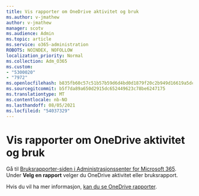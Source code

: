 ```yaml
---
title: Vis rapporter om OneDrive aktivitet og bruk
ms.author: v-jmathew
author: v-jmathew
manager: scotv
ms.audience: Admin
ms.topic: article
ms.service: o365-administration
ROBOTS: NOINDEX, NOFOLLOW
localization_priority: Normal
ms.collection: Adm_O365
ms.custom:
- "5300020"
- "7972"
ms.openlocfilehash: b835fb60c57c51b57b59d6d4bd0d1879f20c2b949d16619a5dcb924d4d66e194
ms.sourcegitcommit: b5f7da89a650d2915dc652449623c78be6247175
ms.translationtype: MT
ms.contentlocale: nb-NO
ms.lasthandoff: 08/05/2021
ms.locfileid: "54037329"
---
```

# <a name="view-reports-on-onedrive-activity-and-usage"></a>Vis rapporter om OneDrive aktivitet og bruk

Gå til [Bruksrapporter-siden i Administrasjonssenter for Microsoft 365](https://admin.microsoft.com/AdminPortal/Home). Under **Velg en rapport** velger du OneDrive aktivitet eller bruksrapport.

Hvis du vil ha mer informasjon, [kan du se OneDrive rapporter](https://go.microsoft.com/fwlink/?linkid=875239).
